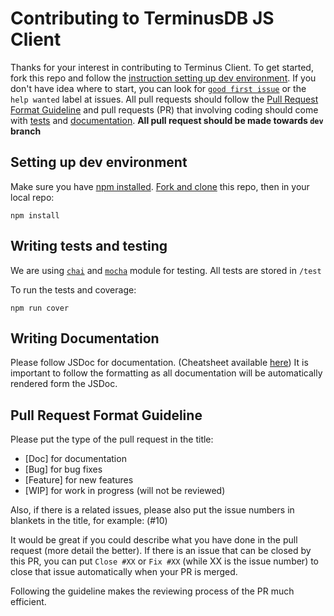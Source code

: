 # Contributing to TerminusDB JS Client

Thanks for your interest in contributing to Terminus Client. To get started, fork this repo and follow the [instruction setting up dev environment](#setting-up-dev-environment). If you don't have idea where to start, you can look for [`good first issue`](https://github.com/terminusdb/terminus-client/contribute) or the `help wanted` label at issues. All pull requests should follow the [Pull Request Format Guideline](#pull-request-format-guideline) and pull requests (PR) that involving coding should come with [tests](#writing-tests-and-testing) and [documentation](#writing-documentation). **All pull request should be made towards `dev` branch**

## Setting up dev environment

Make sure you have [npm installed](https://www.npmjs.com/get-npm). [Fork and clone](https://help.github.com/en/github/getting-started-with-github/fork-a-repo) this repo, then in your local repo:

`npm install`

## Writing tests and testing

We are using [`chai`](https://www.chaijs.com/) and [`mocha`](https://mochajs.org/) module for testing. All tests are stored in `/test`

To run the tests and coverage:

`npm run cover`

## Writing Documentation

Please follow JSDoc for documentation. (Cheatsheet available [here](https://devhints.io/jsdoc)) It is important to follow the formatting as all documentation will be automatically rendered form the JSDoc.

## Pull Request Format Guideline

Please put the type of the pull request in the title:

* [Doc] for documentation
* [Bug] for bug fixes
* [Feature] for new features
* [WIP] for work in progress (will not be reviewed)

Also, if there is a related issues, please also put the issue numbers in blankets in the title, for example: (#10)

It would be great if you could describe what you have done in the pull request (more detail the better). If there is an issue that can be closed by this PR, you can put `Close #XX` or `Fix #XX` (while XX is the issue number) to close that issue automatically when your PR is merged.

Following the guideline makes the reviewing process of the PR much efficient.
